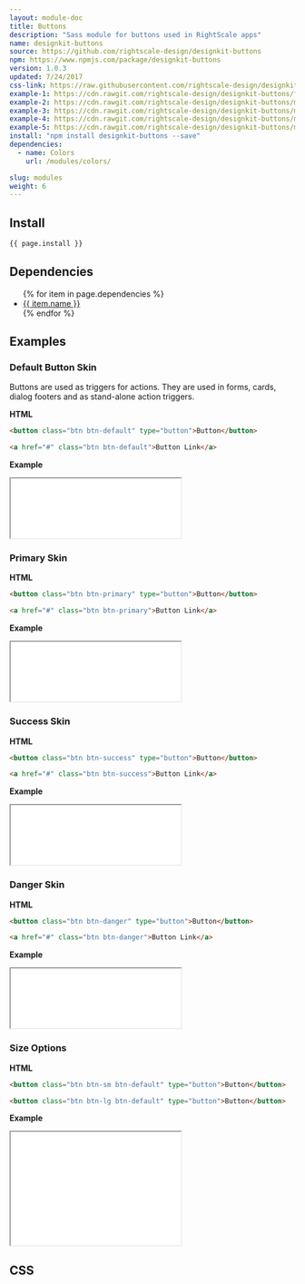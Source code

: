 ```yaml
---
layout: module-doc
title: Buttons
description: "Sass module for buttons used in RightScale apps"
name: designkit-buttons
source: https://github.com/rightscale-design/designkit-buttons
npm: https://www.npmjs.com/package/designkit-buttons
version: 1.0.3
updated: 7/24/2017
css-link: https://raw.githubusercontent.com/rightscale-design/designkit-buttons/master/dist/designkit-buttons.css
example-1: https://cdn.rawgit.com/rightscale-design/designkit-buttons/f3aec2dd31112525320db835888ce283194101ba/docs/default.html
example-2: https://cdn.rawgit.com/rightscale-design/designkit-buttons/master/docs/primary.html
example-3: https://cdn.rawgit.com/rightscale-design/designkit-buttons/master/docs/success.html
example-4: https://cdn.rawgit.com/rightscale-design/designkit-buttons/master/docs/danger.html
example-5: https://cdn.rawgit.com/rightscale-design/designkit-buttons/master/docs/sizes.html
install: "npm install designkit-buttons --save"
dependencies:
  - name: Colors
    url: /modules/colors/

slug: modules
weight: 6
---
```


## Install

```bash
{{ page.install }}
```

## Dependencies

<ul>
  {% for item in page.dependencies %}
    <li><a href="{{ item.url }}">{{ item.name }}</a></li>
  {% endfor %}
</ul>

## Examples

### Default Button Skin

Buttons are used as triggers for actions. They are used in forms, cards, dialog footers and as stand-alone action triggers.

**HTML**

```html
<button class="btn btn-default" type="button">Button</button>

<a href="#" class="btn btn-default">Button Link</a>
```

**Example**

<iframe style="height: 105px;" src="{{ page.example-1 }}"></iframe>

### Primary Skin

**HTML**

```html
<button class="btn btn-primary" type="button">Button</button>

<a href="#" class="btn btn-primary">Button Link</a>
```

**Example**

<iframe style="height: 105px;" src="{{ page.example-2 }}"></iframe>

### Success Skin

**HTML**

```html
<button class="btn btn-success" type="button">Button</button>

<a href="#" class="btn btn-success">Button Link</a>
```

**Example**

<iframe style="height: 105px;" src="{{ page.example-3 }}"></iframe>

### Danger Skin

**HTML**

```html
<button class="btn btn-danger" type="button">Button</button>

<a href="#" class="btn btn-danger">Button Link</a>
```

**Example**

<iframe style="height: 105px;" src="{{ page.example-4 }}"></iframe>

### Size Options

**HTML**

```html
<button class="btn btn-sm btn-default" type="button">Button</button>

<button class="btn btn-lg btn-default" type="button">Button</button>

```

**Example**

<iframe style="height: 200px;" src="{{ page.example-5 }}"></iframe>


## CSS

<div class="snippet">
  <pre id="css_contents" class="highlighter-rouge snippet-css"><code class="css"></code></pre>
</div>

